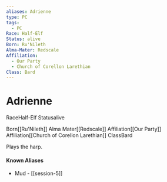 ```yaml
---
aliases: Adrienne
type: PC
tags:
  - PC
Race: Half-Elf
Status: alive
Born: Ru'Nileth
Alma-Mater: Redscale
Affiliation:
  - Our Party
  - Church of Corellon Larethian
Class: Bard
---
```


# Adrienne

<span class="dataview inline-field"><span class="inline-field-key">Race</span><span class="inline-field-value">Half-Elf</span></span>
<span class="dataview inline-field"><span class="inline-field-key">Status</span><span class="inline-field-value">alive</span></span>

<span class="dataview inline-field"><span class="inline-field-key">Born</span><span class="inline-field-value">[[Ru'Nileth]]</span></span>
<span class="dataview inline-field"><span class="inline-field-key">Alma Mater</span><span class="inline-field-value">[[Redscale]]</span></span>
<span class="dataview inline-field"><span class="inline-field-key">Affiliation</span><span class="inline-field-value">[[Our Party]]</span></span>
<span class="dataview inline-field"><span class="inline-field-key">Affiliation</span><span class="inline-field-value">[[Church of Corellon Larethian]]</span></span>
<span class="dataview inline-field"><span class="inline-field-key">Class</span><span class="inline-field-value">Bard</span></span>

Plays the harp. 

#### Known Aliases
* Mud - [[session-5]]